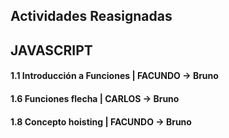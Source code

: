 ## Actividades Reasignadas
## JAVASCRIPT
#### 1.1 Introducción a Funciones | FACUNDO -> Bruno
#### 1.6 Funciones flecha | CARLOS -> Bruno
#### 1.8 Concepto hoisting | FACUNDO ->  Bruno
